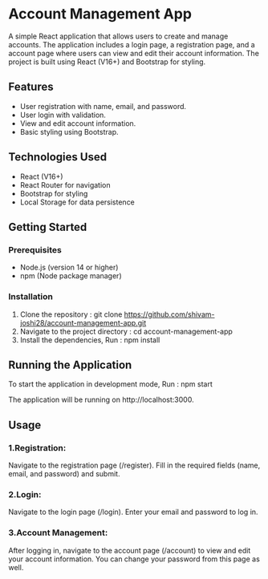 # Account Management App

A simple React application that allows users to create and manage accounts. The application includes a login page, a registration page, and a account page where users can view and edit their account information. The project is built using React (V16+) and Bootstrap for styling.

## Features

- User registration with name, email, and password.
- User login with validation.
- View and edit account information.
- Basic styling using Bootstrap.

## Technologies Used

- React (V16+)
- React Router for navigation
- Bootstrap for styling
- Local Storage for data persistence

## Getting Started

### Prerequisites

- Node.js (version 14 or higher)
- npm (Node package manager)

### Installation

1. Clone the repository :
   git clone https://github.com/shivam-joshi28/account-management-app.git
2. Navigate to the project directory :
   cd account-management-app
3. Install the dependencies, Run :
   npm install

## Running the Application
To start the application in development mode, Run :
npm start

The application will be running on http://localhost:3000.

## Usage
### 1.Registration:
Navigate to the registration page (/register).
Fill in the required fields (name, email, and password) and submit.

### 2.Login:
Navigate to the login page (/login).
Enter your email and password to log in.

### 3.Account Management:
After logging in, navigate to the account page (/account) to view and edit your account information.
You can change your password from this page as well.
